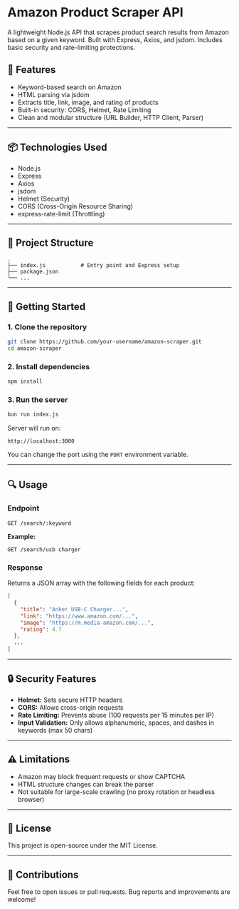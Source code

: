 # Amazon Product Scraper API

A lightweight Node.js API that scrapes product search results from Amazon based on a given keyword. Built with Express, Axios, and jsdom. Includes basic security and rate-limiting protections.

## 🔧 Features

- Keyword-based search on Amazon
- HTML parsing via jsdom
- Extracts title, link, image, and rating of products
- Built-in security: CORS, Helmet, Rate Limiting
- Clean and modular structure (URL Builder, HTTP Client, Parser)

---

## 📦 Technologies Used

- Node.js
- Express
- Axios
- jsdom
- Helmet (Security)
- CORS (Cross-Origin Resource Sharing)
- express-rate-limit (Throttling)

---

## 📁 Project Structure

```
.
├── index.js           # Entry point and Express setup
├── package.json
└── ...
```

---

## 🚀 Getting Started

### 1. Clone the repository

```bash
git clone https://github.com/your-username/amazon-scraper.git
cd amazon-scraper
```

### 2. Install dependencies

```bash
npm install
```

### 3. Run the server

```bash
bun run index.js
```

Server will run on:

```
http://localhost:3000
```

You can change the port using the `PORT` environment variable.

---

## 🔍 Usage

### Endpoint

```
GET /search/:keyword
```

**Example:**

```
GET /search/usb charger
```

### Response

Returns a JSON array with the following fields for each product:

```json
[
  {
    "title": "Anker USB-C Charger...",
    "link": "https://www.amazon.com/...",
    "image": "https://m.media-amazon.com/...",
    "rating": 4.7
  },
  ...
]
```

---

## 🔒 Security Features

- **Helmet:** Sets secure HTTP headers
- **CORS:** Allows cross-origin requests
- **Rate Limiting:** Prevents abuse (100 requests per 15 minutes per IP)
- **Input Validation:** Only allows alphanumeric, spaces, and dashes in keywords (max 50 chars)

---

## ⚠️ Limitations

- Amazon may block frequent requests or show CAPTCHA
- HTML structure changes can break the parser
- Not suitable for large-scale crawling (no proxy rotation or headless browser)

---

## 📄 License

This project is open-source under the MIT License.

---

## 🤝 Contributions

Feel free to open issues or pull requests. Bug reports and improvements are welcome!
